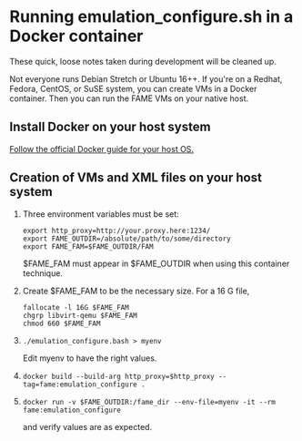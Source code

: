 # Running emulation_configure.sh in a Docker container

These quick, loose notes taken during development will be cleaned up.

Not everyone runs Debian Stretch or Ubuntu 16++.   If you're on a Redhat,
Fedora, CentOS, or SuSE system, you can create VMs in a Docker container.
Then you can run the FAME VMs on your native host.

## Install Docker on your host system

[Follow the official Docker guide for your host OS.](https://docs.docker.com/engine/installation/)

## Creation of VMs and XML files on your host system

1. Three environment variables must be set:

   ```
   export http_proxy=http://your.proxy.here:1234/
   export FAME_OUTDIR=/absolute/path/to/some/directory
   export FAME_FAM=$FAME_OUTDIR/FAM
   ```
   $FAME_FAM must appear in $FAME_OUTDIR when using this container technique.
   
1. Create $FAME_FAM to be the necessary size.  For a 16 G file,

   ```
   fallocate -l 16G $FAME_FAM
   chgrp libvirt-qemu $FAME_FAM
   chmod 660 $FAME_FAM
   ```

1. ```./emulation_configure.bash > myenv```

   Edit myenv to have the right values.

1. ```docker build --build-arg http_proxy=$http_proxy --tag=fame:emulation_configure .```

1. ```docker run -v $FAME_OUTDIR:/fame_dir --env-file=myenv -it --rm fame:emulation_configure```

    and verify values are as expected.

